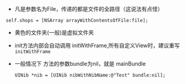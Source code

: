 

- 凡是参数名为File，传递的都是文件的全路径（这说法有点怪）

```
self.shops = [NSArray arrayWithContentsOfFile:file];

```

- 黄色的文件夹(一般)是虚拟文件夹

- init方法内部会自动调用 initWithFrame,所有自定义View时，建议重写`initWithFrame`

- 一般情况下 方法的参数bundle为nil，就是 mainBundle

    ```
    UINib *nib = [UINib nibWithNibName:@"Test" bundle:nil];
    ```


